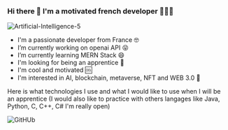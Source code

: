 ### Hi there 👋 I'm a motivated french developer 🧔🏻‍♂️

<!--
**AurelienGEORGES/AurelienGEORGES** is a ✨ _special_ ✨ repository because its `README.md` (this file) appears on your GitHub profile.

Here are some ideas to get you started:
![alt text](https://github.com/AurelienGEORGES/AurelienGEORGES/blob/main/photo_CV.jpg?raw=true)

- 🔭 I’m currently working on AI
- 🌱 I’m currently learning ...
- 👯 I’m looking to collaborate on ...
- 🤔 I’m looking for help with ...
- 💬 Ask me about ...
- 📫 How to reach me: ...
- 😄 Pronouns: ...
- ⚡ Fun fact: ...
-->

![Artificial-Intelligence-5](https://github.com/AurelienGEORGES/AurelienGEORGES/assets/91632616/b96b62fe-89b8-418c-bcd2-fa9f6d534d3f)

- I'm a passionate developer from France 🤓 
- I’m currently working on openai API 😝
- I’m currently learning MERN Stack 😄
- I'm looking for being an apprentice 🤩
- I'm cool and motivated 🆒
- I'm interested in AI, blockchain, metaverse, NFT and WEB 3.0 🦉

Here is what technologies I use and what I would like to use when I will be an apprentice (I would also like to practice with others langages like Java, Python, C, C++, C# I'm really open)

![GitHUb](https://github.com/AurelienGEORGES/AurelienGEORGES/assets/91632616/589dd648-b8db-4185-a91c-3c095b1e63e3)
 
